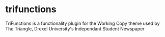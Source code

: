 trifunctions
============

TriFunctions is a functionality plugin for the Working Copy theme used by The Triangle, Drexel University's Independant Student Newspaper
